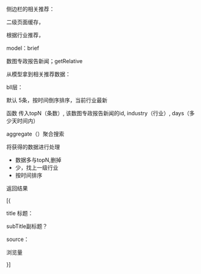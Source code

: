 侧边栏的相关推荐：

二级页面缓存，

根据行业推荐，



model：brief

数图专政报告新闻；getRelative



从模型拿到相关推荐数据：



bll层：

默认 5条，按时间倒序排序，当前行业最新

函数 传入topN（条数）, 该数图专政报告新闻的id, industry（行业）, days（多少天时间内）

aggregate（）聚合搜索

将获得的数据进行处理	

- 数据多与topN,删掉
- 少，找上一级行业
- 按时间排序

返回结果

[{

title 标题：

subTitle副标题？

source：

浏览量

}]





